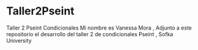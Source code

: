 # Taller2Pseint
Taller 2 Pseint Condicionales
Mi nombre es Vanessa Mora , Adjunto a este repositorio el desarrollo del taller 2 de condicionales Pseint , Sofka University
